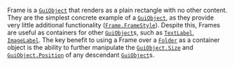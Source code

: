 Frame is a [`GuiObject`](https://create.roblox.com/docs/reference/engine/classes/GuiObject) that renders as a plain rectangle with no other
content. They are the simplest concrete example of a [`GuiObject`](https://create.roblox.com/docs/reference/engine/classes/GuiObject), as
they provide very little additional functionality ([`Frame.FrameStyle`](https://create.roblox.com/docs/reference/engine/classes/Frame#FrameStyle)).
Despite this, Frames are useful as containers for other [`GuiObject`](https://create.roblox.com/docs/reference/engine/classes/GuiObject)s,
such as [`TextLabel`](https://create.roblox.com/docs/reference/engine/classes/TextLabel), [`ImageLabel`](https://create.roblox.com/docs/reference/engine/classes/ImageLabel). The key benefit to using a
Frame over a [`Folder`](https://create.roblox.com/docs/reference/engine/classes/Folder) as a container object is the ability to further
manipulate the [`GuiObject.Size`](https://create.roblox.com/docs/reference/engine/classes/GuiObject#Size) and [`GuiObject.Position`](https://create.roblox.com/docs/reference/engine/classes/GuiObject#Position) of any
descendant [`GuiObject`](https://create.roblox.com/docs/reference/engine/classes/GuiObject)s.